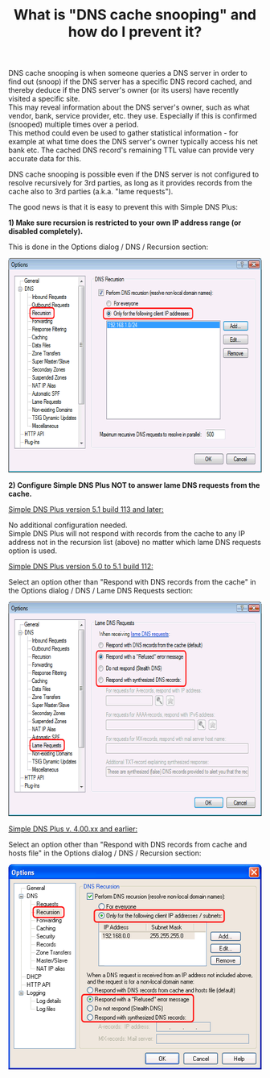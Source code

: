 ﻿---
title: What is "DNS cache snooping" and how do I prevent it?
category: 7
frontpage: false
comments: true
created-utc: 2019-01-01
modified-utc: 2019-01-01
---
<p>DNS cache snooping is when someone queries a DNS server in order to find out (snoop) if the DNS server has a specific DNS record cached, and thereby deduce if the DNS server's owner (or its users) have recently visited a specific site.<br />
This may reveal information about the DNS server's owner, such as what vendor, bank, service provider, etc. they use. Especially if this is confirmed (snooped) multiple times over a period.<br />
This method could even be used to gather statistical information - for example at what time does the DNS server's owner typically access his net bank etc. The cached DNS record's remaining TTL value can provide very accurate data for this.</p>
<p>DNS cache snooping is possible even if the DNS server is not configured to resolve recursively for 3rd parties, as long as it provides records from the cache also to 3rd parties (a.k.a. "lame requests").</p>
<p>The good news is that it is easy to prevent this with Simple DNS Plus:</p>
<p>
<strong>1) Make sure recursion is restricted to your own IP address range (or disabled completely).</strong>
</p>
<p>This is done in the Options dialog / DNS / Recursion section:</p>
<p>
<img height="425" alt="snoop1.png" src="img/152/1.png" width="641" />
</p>
<p>
<strong>2) Configure Simple DNS Plus NOT to answer lame DNS requests from the cache.</strong>
</p>
<p>
<span style="text-decoration: underline;">Simple DNS Plus version 5.1 build 113 and later:</span>
</p>
<p>No additional configuration needed. <br />
Simple DNS Plus will not respond with records from the cache to any IP address not in the recursion list (above) no matter which lame DNS requests option is used.</p>
<p>
<span style="text-decoration: underline;">Simple DNS Plus version 5.0 to 5.1 build 112:</span>
</p>
<p>Select an option other than "Respond with DNS records from the cache" in the Options dialog / DNS / Lame DNS Requests section:  </p>
<p>
<img height="425" alt="snoop2.png" src="img/152/2.png" width="641" />
</p>
<p>
<span style="text-decoration: underline;">Simple DNS Plus v. 4.00.xx and earlier:</span>
</p>
<p>Select an option other than "Respond with DNS records from cache and hosts file" in the Options dialog / DNS / Recursion section:</p>
<p>
<img height="407" alt="snoop3.png" src="img/152/3.png" width="526" /> </p>